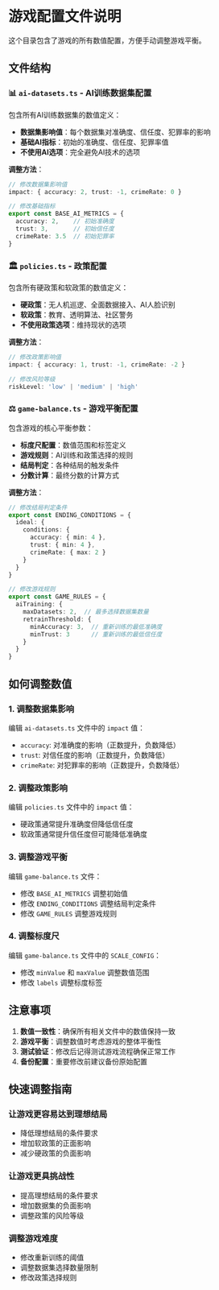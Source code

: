 # 游戏配置文件说明

这个目录包含了游戏的所有数值配置，方便手动调整游戏平衡。

## 文件结构

### 📊 `ai-datasets.ts` - AI训练数据集配置
包含所有AI训练数据集的数值定义：

- **数据集影响值**：每个数据集对准确度、信任度、犯罪率的影响
- **基础AI指标**：初始的准确度、信任度、犯罪率值
- **不使用AI选项**：完全避免AI技术的选项

**调整方法**：
```typescript
// 修改数据集影响值
impact: { accuracy: 2, trust: -1, crimeRate: 0 }

// 修改基础指标
export const BASE_AI_METRICS = {
  accuracy: 2,    // 初始准确度
  trust: 3,       // 初始信任度
  crimeRate: 3.5  // 初始犯罪率
}
```

### 🏛️ `policies.ts` - 政策配置
包含所有硬政策和软政策的数值定义：

- **硬政策**：无人机巡逻、全面数据接入、AI人脸识别
- **软政策**：教育、透明算法、社区警务
- **不使用政策选项**：维持现状的选项

**调整方法**：
```typescript
// 修改政策影响值
impact: { accuracy: 1, trust: -1, crimeRate: -2 }

// 修改风险等级
riskLevel: 'low' | 'medium' | 'high'
```

### ⚖️ `game-balance.ts` - 游戏平衡配置
包含游戏的核心平衡参数：

- **标度尺配置**：数值范围和标签定义
- **游戏规则**：AI训练和政策选择的规则
- **结局判定**：各种结局的触发条件
- **分数计算**：最终分数的计算方式

**调整方法**：
```typescript
// 修改结局判定条件
export const ENDING_CONDITIONS = {
  ideal: {
    conditions: {
      accuracy: { min: 4 },
      trust: { min: 4 },
      crimeRate: { max: 2 }
    }
  }
}

// 修改游戏规则
export const GAME_RULES = {
  aiTraining: {
    maxDatasets: 2,  // 最多选择数据集数量
    retrainThreshold: {
      minAccuracy: 3,  // 重新训练的最低准确度
      minTrust: 3      // 重新训练的最低信任度
    }
  }
}
```

## 如何调整数值

### 1. 调整数据集影响
编辑 `ai-datasets.ts` 文件中的 `impact` 值：
- `accuracy`: 对准确度的影响（正数提升，负数降低）
- `trust`: 对信任度的影响（正数提升，负数降低）
- `crimeRate`: 对犯罪率的影响（正数提升，负数降低）

### 2. 调整政策影响
编辑 `policies.ts` 文件中的 `impact` 值：
- 硬政策通常提升准确度但降低信任度
- 软政策通常提升信任度但可能降低准确度

### 3. 调整游戏平衡
编辑 `game-balance.ts` 文件：
- 修改 `BASE_AI_METRICS` 调整初始值
- 修改 `ENDING_CONDITIONS` 调整结局判定条件
- 修改 `GAME_RULES` 调整游戏规则

### 4. 调整标度尺
编辑 `game-balance.ts` 文件中的 `SCALE_CONFIG`：
- 修改 `minValue` 和 `maxValue` 调整数值范围
- 修改 `labels` 调整标度标签

## 注意事项

1. **数值一致性**：确保所有相关文件中的数值保持一致
2. **游戏平衡**：调整数值时考虑游戏的整体平衡性
3. **测试验证**：修改后记得测试游戏流程确保正常工作
4. **备份配置**：重要修改前建议备份原始配置

## 快速调整指南

### 让游戏更容易达到理想结局
- 降低理想结局的条件要求
- 增加软政策的正面影响
- 减少硬政策的负面影响

### 让游戏更具挑战性
- 提高理想结局的条件要求
- 增加数据集的负面影响
- 调整政策的风险等级

### 调整游戏难度
- 修改重新训练的阈值
- 调整数据集选择数量限制
- 修改政策选择规则
